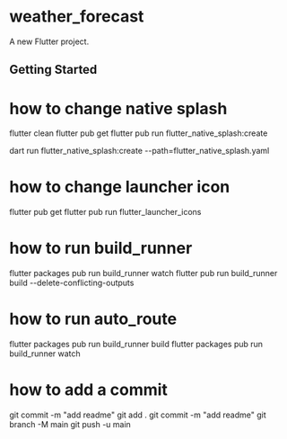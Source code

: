 # weather_forecast

A new Flutter project.

## Getting Started


# how to change native splash

flutter clean
flutter pub get
flutter pub run flutter_native_splash:create

dart run flutter_native_splash:create --path=flutter_native_splash.yaml


# how to change launcher icon

flutter pub get
flutter pub run flutter_launcher_icons


# how to run build_runner

flutter packages pub run build_runner watch
flutter pub run build_runner build --delete-conflicting-outputs


# how to run auto_route

flutter packages pub run build_runner build
flutter packages pub run build_runner watch


# how to add a commit

git commit -m "add readme"
git add .
git commit -m "add readme"
git branch -M main
git push -u main
